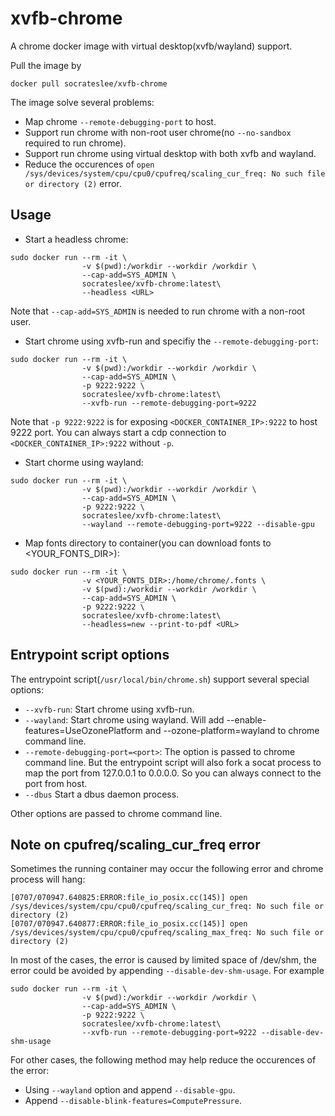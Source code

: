 # xvfb-chrome

A chrome docker image with virtual desktop(xvfb/wayland) support.

Pull the image by

```
docker pull socrateslee/xvfb-chrome
```

The image solve several problems:

- Map chrome `--remote-debugging-port` to host.
- Support run chrome with non-root user chrome(no `--no-sandbox` required to run chrome).
- Support run chrome using virtual desktop with both xvfb and wayland.
- Reduce the occurences of `open /sys/devices/system/cpu/cpu0/cpufreq/scaling_cur_freq: No such file or directory (2)` error.

## Usage

- Start a headless chrome:

```
sudo docker run --rm -it \
                -v $(pwd):/workdir --workdir /workdir \
                --cap-add=SYS_ADMIN \
                socrateslee/xvfb-chrome:latest\
                --headless <URL>
```

Note that `--cap-add=SYS_ADMIN` is needed to run chrome with a non-root user.

- Start chrome using xvfb-run and specifiy the `--remote-debugging-port`:

```
sudo docker run --rm -it \
                -v $(pwd):/workdir --workdir /workdir \
                --cap-add=SYS_ADMIN \
                -p 9222:9222 \
                socrateslee/xvfb-chrome:latest\
                --xvfb-run --remote-debugging-port=9222
```

Note that `-p 9222:9222` is for exposing `<DOCKER_CONTAINER_IP>:9222` to host 9222 port. You can always start a cdp connection to `<DOCKER_CONTAINER_IP>:9222` without `-p`.

- Start chorme using wayland:

```
sudo docker run --rm -it \
                -v $(pwd):/workdir --workdir /workdir \
                --cap-add=SYS_ADMIN \
                -p 9222:9222 \
                socrateslee/xvfb-chrome:latest\
                --wayland --remote-debugging-port=9222 --disable-gpu
```
- Map fonts directory to container(you can download fonts to \<YOUR_FONTS_DIR\>):

```
sudo docker run --rm -it \
                -v <YOUR_FONTS_DIR>:/home/chrome/.fonts \
                -v $(pwd):/workdir --workdir /workdir \
                --cap-add=SYS_ADMIN \
                -p 9222:9222 \
                socrateslee/xvfb-chrome:latest\
                --headless=new --print-to-pdf <URL>
```

## Entrypoint script options

The entrypoint script(`/usr/local/bin/chrome.sh`) support several special options:

- `--xvfb-run`: Start chrome using xvfb-run.
- `--wayland`: Start chrome using wayland. Will add --enable-features=UseOzonePlatform and --ozone-platform=wayland to chrome command line.
- `--remote-debugging-port=<port>`: The option is passed to chrome command line. But the entrypoint script will also fork a socat process to map the port from 127.0.0.1 to 0.0.0.0. So you can always connect to the port from host.
- `--dbus` Start a dbus daemon process.

Other options are passed to chrome command line.

## Note on cpufreq/scaling_cur_freq error

Sometimes the running container may occur the following error and chrome process will hang:

```
[0707/070947.640825:ERROR:file_io_posix.cc(145)] open /sys/devices/system/cpu/cpu0/cpufreq/scaling_cur_freq: No such file or directory (2)
[0707/070947.640877:ERROR:file_io_posix.cc(145)] open /sys/devices/system/cpu/cpu0/cpufreq/scaling_max_freq: No such file or directory (2)
```

In most of the cases, the error is caused by limited space of /dev/shm, the error could be avoided by appending `--disable-dev-shm-usage`. For example

```
sudo docker run --rm -it \
                -v $(pwd):/workdir --workdir /workdir \
                --cap-add=SYS_ADMIN \
                -p 9222:9222 \
                socrateslee/xvfb-chrome:latest\
                --xvfb-run --remote-debugging-port=9222 --disable-dev-shm-usage
```

For other cases, the following method may help reduce the occurences of the error:

- Using `--wayland` option and append `--disable-gpu`.
- Append `--disable-blink-features=ComputePressure`.